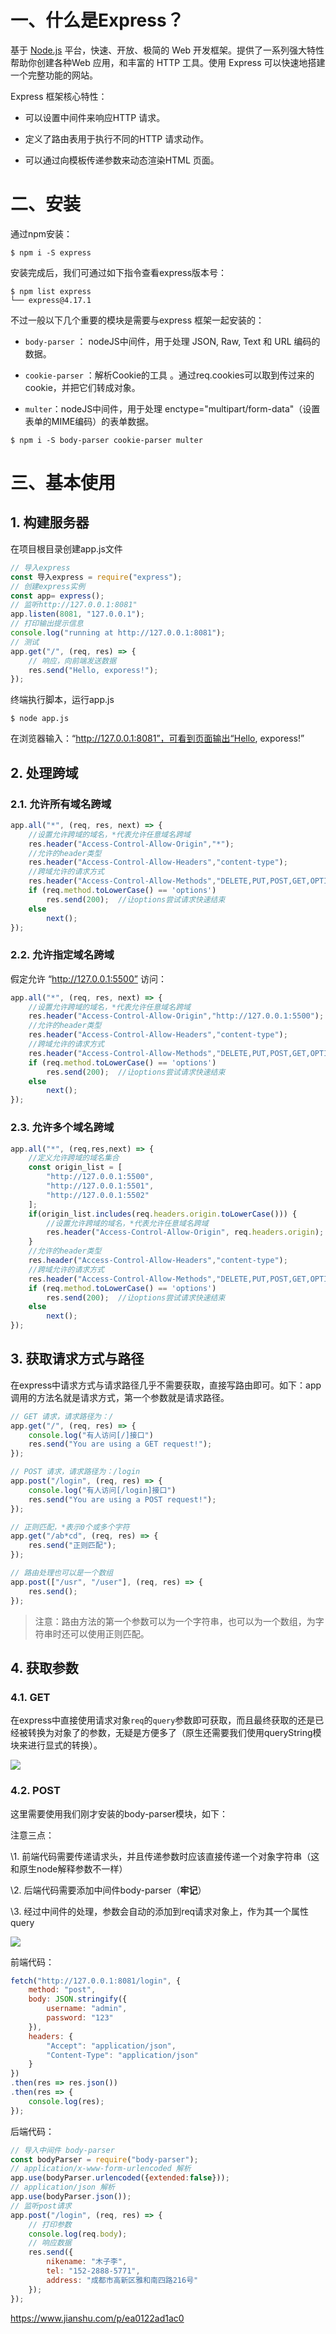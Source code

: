 # 一、什么是Express？

基于 [Node.js](https://nodejs.org/en/) 平台，快速、开放、极简的 Web 开发框架。提供了一系列强大特性帮助你创建各种Web 应用，和丰富的 HTTP 工具。使用 Express 可以快速地搭建一个完整功能的网站。

Express 框架核心特性：

- 可以设置中间件来响应HTTP 请求。

- 定义了路由表用于执行不同的HTTP 请求动作。

- 可以通过向模板传递参数来动态渲染HTML 页面。

# 二、安装

通过npm安装：

```shell
$ npm i -S express
```

安装完成后，我们可通过如下指令查看express版本号：

```shell
$ npm list express
└── express@4.17.1 
```

不过一般以下几个重要的模块是需要与express 框架一起安装的：

- `body-parser` ： nodeJS中间件，用于处理 JSON, Raw, Text 和 URL 编码的数据。

- `cookie-parser` ：解析Cookie的工具 。通过req.cookies可以取到传过来的cookie，并把它们转成对象。

- `multer`：nodeJS中间件，用于处理 enctype="multipart/form-data"（设置表单的MIME编码）的表单数据。

```shell
$ npm i -S body-parser cookie-parser multer
```

# 三、基本使用

## 1. 构建服务器

在项目根目录创建app.js文件

```js
// 导入express
const 导入express = require("express");
// 创建express实例
const app= express();
// 监听http://127.0.0.1:8081"
app.listen(8081, "127.0.0.1");
// 打印输出提示信息
console.log("running at http://127.0.0.1:8081");
// 测试
app.get("/", (req, res) => {
  	// 响应，向前端发送数据
    res.send("Hello, exporess!");
});
```

终端执行脚本，运行app.js

```shell
$ node app.js
```

在浏览器输入：“http://127.0.0.1:8081”，可看到页面输出“Hello, exporess!”

## 2. 处理跨域

### 2.1. 允许所有域名跨域

```js
app.all("*", (req, res, next) => {
    //设置允许跨域的域名，*代表允许任意域名跨域
    res.header("Access-Control-Allow-Origin","*");
    //允许的header类型
    res.header("Access-Control-Allow-Headers","content-type");
    //跨域允许的请求方式 
    res.header("Access-Control-Allow-Methods","DELETE,PUT,POST,GET,OPTIONS");
    if (req.method.toLowerCase() == 'options')
        res.send(200);  //让options尝试请求快速结束
    else
        next();
});
```

### 2.2. 允许指定域名跨域

假定允许 “http://127.0.0.1:5500” 访问：

```js
app.all("*", (req, res, next) => {
    //设置允许跨域的域名，*代表允许任意域名跨域
    res.header("Access-Control-Allow-Origin","http://127.0.0.1:5500");
    //允许的header类型
    res.header("Access-Control-Allow-Headers","content-type");
    //跨域允许的请求方式 
    res.header("Access-Control-Allow-Methods","DELETE,PUT,POST,GET,OPTIONS");
    if (req.method.toLowerCase() == 'options')
        res.send(200);  //让options尝试请求快速结束
    else
        next();
});
```

### 2.3. 允许多个域名跨域

```js
app.all("*", (req,res,next) => {
    //定义允许跨域的域名集合
    const origin_list = [
        "http://127.0.0.1:5500",
        "http://127.0.0.1:5501",
        "http://127.0.0.1:5502"
    ];
    if(origin_list.includes(req.headers.origin.toLowerCase())) {
        //设置允许跨域的域名，*代表允许任意域名跨域
        res.header("Access-Control-Allow-Origin", req.headers.origin);
    }
    //允许的header类型
    res.header("Access-Control-Allow-Headers","content-type");
    //跨域允许的请求方式 
    res.header("Access-Control-Allow-Methods","DELETE,PUT,POST,GET,OPTIONS");
    if (req.method.toLowerCase() == 'options')
        res.send(200);  //让options尝试请求快速结束
    else
        next();
});
```

## 3. 获取请求方式与路径

在express中请求方式与请求路径几乎不需要获取，直接写路由即可。如下：app 调用的方法名就是请求方式，第一个参数就是请求路径。

```js
// GET 请求，请求路径为：/
app.get("/", (req, res) => {
    console.log("有人访问[/]接口")
    res.send("You are using a GET request!");
});

// POST 请求，请求路径为：/login
app.post("/login", (req, res) => {
    console.log("有人访问[/login]接口")
    res.send("You are using a POST request!");
});

// 正则匹配，*表示0个或多个字符
app.get("/ab*cd", (req, res) => {
    res.send("正则匹配");
});

// 路由处理也可以是一个数组
app.post(["/usr", "/user"], (req, res) => {
    res.send();
});
```

> 注意：路由方法的第一个参数可以为一个字符串，也可以为一个数组，为字符串时还可以使用正则匹配。

## 4. 获取参数

### 4.1. GET

在express中直接使用请求对象`req`的`query`参数即可获取，而且最终获取的还是已经被转换为对象了的参数，无疑是方便多了（原生还需要我们使用queryString模块来进行显式的转换）。

![](../资源/express-get-query.png)

### 4.2. POST

这里需要使用我们刚才安装的body-parser模块，如下：

 注意三点：

\1. 前端代码需要传递请求头，并且传递参数时应该直接传递一个对象字符串（这和原生node解释参数不一样）

\2. 后端代码需要添加中间件body-parser（**牢记**）

\3. 经过中间件的处理，参数会自动的添加到req请求对象上，作为其一个属性query

![](../资源/express-post-query.png)

前端代码：

```js
fetch("http://127.0.0.1:8081/login", {
    method: "post",
    body: JSON.stringify({
        username: "admin",
        password: "123"
    }),
    headers: {
        "Accept": "application/json",
        "Content-Type": "application/json"
    }
})
.then(res => res.json())
.then(res => {
    console.log(res);
});
```

后端代码：

```js
// 导入中间件 body-parser
const bodyParser = require("body-parser");
// application/x-www-form-urlencoded 解析
app.use(bodyParser.urlencoded({extended:false}));
// application/json 解析
app.use(bodyParser.json());
// 监听post请求
app.post("/login", (req, res) => {
    // 打印参数
    console.log(req.body);
    // 响应数据
    res.send({
        nikename: "木子李",
        tel: "152-2888-5771",
        address: "成都市高新区雅和南四路216号"
    });
});
```

https://www.jianshu.com/p/ea0122ad1ac0









